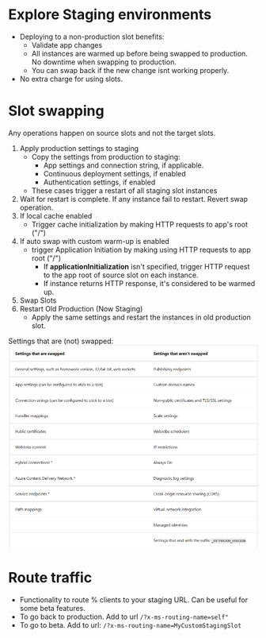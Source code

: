 # Explore Staging environments
- Deploying to a non-production slot benefits:
  - Validate app changes
  - All instances are warmed up before being swapped to production. No downtime when swapping to production.
  - You can swap back if the new change isnt working properly.
- No extra charge for using slots.

# Slot swapping 
Any operations happen on source slots and not the target slots.
1. Apply production settings to staging
   - Copy the settings from production to staging:
     - App settings and connection string, if applicable.
     - Continuous deployment settings, if enabled
     - Authentication settings, if enabled
   - These cases trigger a restart of all staging slot instances
2. Wait for restart is complete. If any instance fail to restart. Revert swap operation.
3. If local cache enabled
   - Trigger cache initialization by making HTTP requests to app's root ("/")
4. If auto swap with custom warm-up is enabled
   - trigger Application Initiation by making using HTTP requests to app root ("/")
     - If **applicationInitialization** isn't specified, trigger HTTP request to the app root of source slot on each instance.
     - If instance returns HTTP response, it's considered to be warmed up.
5. Swap Slots
6. Restart Old Production (Now Staging)
   - Apply the same settings and restart the instances in old production slot.

Settings that are (not) swapped:
![img.png](../../images/img7.png)

# Route traffic
- Functionality to route % clients to your staging URL. Can be useful for some beta features.
- To go back to production. Add to url `/?x-ms-routing-name=self"`
- To go to beta. Add to url: `/?x-ms-routing-name=MyCustomStagingSlot`